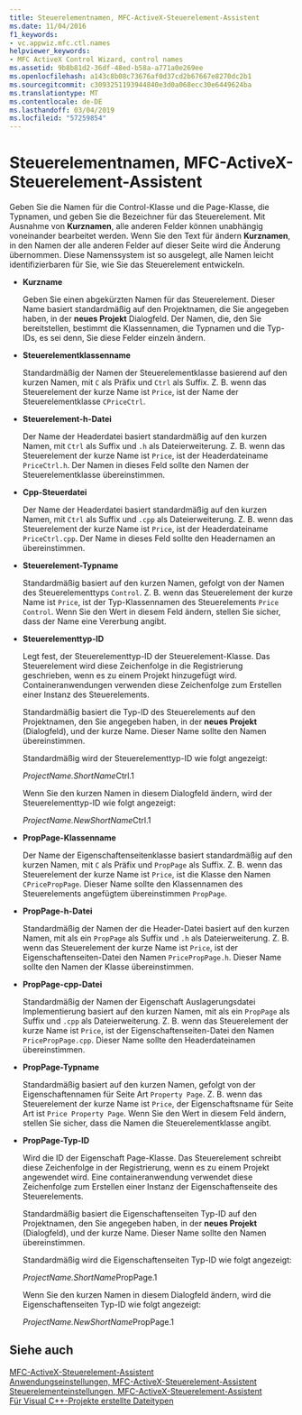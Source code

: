 ```yaml
---
title: Steuerelementnamen, MFC-ActiveX-Steuerelement-Assistent
ms.date: 11/04/2016
f1_keywords:
- vc.appwiz.mfc.ctl.names
helpviewer_keywords:
- MFC ActiveX Control Wizard, control names
ms.assetid: 9b8b81d2-36df-48ed-b58a-a771a0e269ee
ms.openlocfilehash: a143c8b08c73676af0d37cd2b67667e8270dc2b1
ms.sourcegitcommit: c3093251193944840e3d0a068ecc30e6449624ba
ms.translationtype: MT
ms.contentlocale: de-DE
ms.lasthandoff: 03/04/2019
ms.locfileid: "57259854"
---
```

# <a name="control-names-mfc-activex-control-wizard"></a>Steuerelementnamen, MFC-ActiveX-Steuerelement-Assistent

Geben Sie die Namen für die Control-Klasse und die Page-Klasse, die Typnamen, und geben Sie die Bezeichner für das Steuerelement. Mit Ausnahme von **Kurznamen**, alle anderen Felder können unabhängig voneinander bearbeitet werden. Wenn Sie den Text für ändern **Kurznamen**, in den Namen der alle anderen Felder auf dieser Seite wird die Änderung übernommen. Diese Namenssystem ist so ausgelegt, alle Namen leicht identifizierbaren für Sie, wie Sie das Steuerelement entwickeln.

- **Kurzname**

   Geben Sie einen abgekürzten Namen für das Steuerelement. Dieser Name basiert standardmäßig auf den Projektnamen, die Sie angegeben haben, in der **neues Projekt** Dialogfeld. Der Namen, die, den Sie bereitstellen, bestimmt die Klassennamen, die Typnamen und die Typ-IDs, es sei denn, Sie diese Felder einzeln ändern.

- **Steuerelementklassenname**

   Standardmäßig der Namen der Steuerelementklasse basierend auf den kurzen Namen, mit `C` als Präfix und `Ctrl` als Suffix. Z. B. wenn das Steuerelement der kurze Name ist `Price`, ist der Name der Steuerelementklasse `CPriceCtrl`.

- **Steuerelement-h-Datei**

   Der Name der Headerdatei basiert standardmäßig auf den kurzen Namen, mit `Ctrl` als Suffix und `.h` als Dateierweiterung. Z. B. wenn das Steuerelement der kurze Name ist `Price`, ist der Headerdateiname `PriceCtrl.h`. Der Namen in dieses Feld sollte den Namen der Steuerelementklasse übereinstimmen.

- **Cpp-Steuerdatei**

   Der Name der Headerdatei basiert standardmäßig auf den kurzen Namen, mit `Ctrl` als Suffix und `.cpp` als Dateierweiterung. Z. B. wenn das Steuerelement der kurze Name ist `Price`, ist der Headerdateiname `PriceCtrl.cpp`. Der Name in dieses Feld sollte den Headernamen an übereinstimmen.

- **Steuerelement-Typname**

   Standardmäßig basiert auf den kurzen Namen, gefolgt von der Namen des Steuerelementtyps `Control`. Z. B. wenn das Steuerelement der kurze Name ist `Price`, ist der Typ-Klassennamen des Steuerelements `Price Control`. Wenn Sie den Wert in diesem Feld ändern, stellen Sie sicher, dass der Name eine Vererbung angibt.

- **Steuerelementtyp-ID**

   Legt fest, der Steuerelementtyp-ID der Steuerelement-Klasse. Das Steuerelement wird diese Zeichenfolge in die Registrierung geschrieben, wenn es zu einem Projekt hinzugefügt wird. Containeranwendungen verwenden diese Zeichenfolge zum Erstellen einer Instanz des Steuerelements.

   Standardmäßig basiert die Typ-ID des Steuerelements auf den Projektnamen, den Sie angegeben haben, in der **neues Projekt** (Dialogfeld), und der kurze Name. Dieser Name sollte den Namen übereinstimmen.

   Standardmäßig wird der Steuerelementtyp-ID wie folgt angezeigt:

   *ProjectName.ShortName*Ctrl.1

   Wenn Sie den kurzen Namen in diesem Dialogfeld ändern, wird der Steuerelementtyp-ID wie folgt angezeigt:

   *ProjectName.NewShortName*Ctrl.1

- **PropPage-Klassenname**

   Der Name der Eigenschaftenseitenklasse basiert standardmäßig auf den kurzen Namen, mit `C` als Präfix und `PropPage` als Suffix. Z. B. wenn das Steuerelement der kurze Name ist `Price`, ist die Klasse den Namen `CPricePropPage`. Dieser Name sollte den Klassennamen des Steuerelements angefügtem übereinstimmen `PropPage`.

- **PropPage-h-Datei**

   Standardmäßig der Namen der die Header-Datei basiert auf den kurzen Namen, mit als ein `PropPage` als Suffix und `.h` als Dateierweiterung. Z. B. wenn das Steuerelement der kurze Name ist `Price`, ist der Eigenschaftenseiten-Datei den Namen `PricePropPage.h`. Dieser Name sollte den Namen der Klasse übereinstimmen.

- **PropPage-cpp-Datei**

   Standardmäßig der Namen der Eigenschaft Auslagerungsdatei Implementierung basiert auf den kurzen Namen, mit als ein `PropPage` als Suffix und `.cpp` als Dateierweiterung. Z. B. wenn das Steuerelement der kurze Name ist `Price`, ist der Eigenschaftenseiten-Datei den Namen `PricePropPage.cpp`. Dieser Name sollte den Headerdateinamen übereinstimmen.

- **PropPage-Typname**

   Standardmäßig basiert auf den kurzen Namen, gefolgt von der Eigenschaftennamen für Seite Art `Property Page`. Z. B. wenn das Steuerelement der kurze Name ist `Price`, der Eigenschaftsname für Seite Art ist `Price Property Page`. Wenn Sie den Wert in diesem Feld ändern, stellen Sie sicher, dass die Namen die Steuerelementklasse angibt.

- **PropPage-Typ-ID**

   Wird die ID der Eigenschaft Page-Klasse. Das Steuerelement schreibt diese Zeichenfolge in der Registrierung, wenn es zu einem Projekt angewendet wird. Eine containeranwendung verwendet diese Zeichenfolge zum Erstellen einer Instanz der Eigenschaftenseite des Steuerelements.

   Standardmäßig basiert die Eigenschaftenseiten Typ-ID auf den Projektnamen, den Sie angegeben haben, in der **neues Projekt** (Dialogfeld), und der kurze Name. Dieser Name sollte den Namen übereinstimmen.

   Standardmäßig wird die Eigenschaftenseiten Typ-ID wie folgt angezeigt:

   *ProjectName.ShortName*PropPage.1

   Wenn Sie den kurzen Namen in diesem Dialogfeld ändern, wird die Eigenschaftenseiten Typ-ID wie folgt angezeigt:

   *ProjectName.NewShortName*PropPage.1

## <a name="see-also"></a>Siehe auch

[MFC-ActiveX-Steuerelement-Assistent](../../mfc/reference/mfc-activex-control-wizard.md)<br/>
[Anwendungseinstellungen, MFC-ActiveX-Steuerelement-Assistent](../../mfc/reference/application-settings-mfc-activex-control-wizard.md)<br/>
[Steuerelementeinstellungen, MFC-ActiveX-Steuerelement-Assistent](../../mfc/reference/control-settings-mfc-activex-control-wizard.md)<br/>
[Für Visual C++-Projekte erstellte Dateitypen](../../ide/file-types-created-for-visual-cpp-projects.md)
